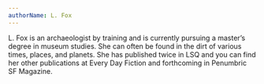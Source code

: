 ```yaml
---
authorName: L. Fox
---
```

L. Fox is an archaeologist by training and is currently pursuing a master’s degree in museum studies. She can often be found in the dirt of various times, places, and planets. She has published twice in LSQ and you can find her other publications at Every Day Fiction and forthcoming in Penumbric SF Magazine.